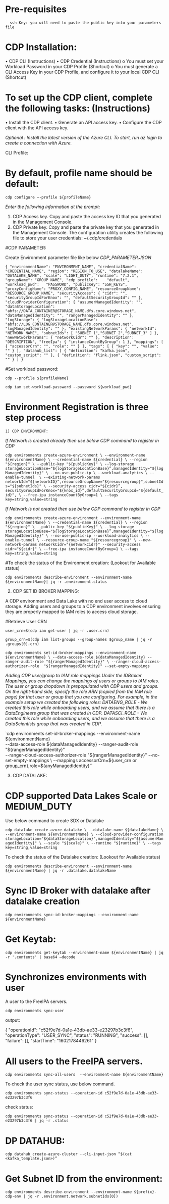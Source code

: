
# Pre-requisites
      ssh Key: you will need to paste the public key into your parameters file
# CDP Installation:
•	CDP CLI (Instructions)
•	CDP Credential (Instructions)
o	You must set your Workload Password in your CDP Profile (Shortcut)
o	You must generate a CLI Access Key in your CDP Profile, and configure it to your local CDP CLI (Shortcut)

# To set up the CDP client, complete the following tasks: (Instructions)
•	Install the CDP client.
•	Generate an API access key.
•	Configure the CDP client with the API access key.

*Optional : Install the latest version of the Azure CLI. To start, run az login to create a connection with Azure.*

CLI Profile:

# By default, profile name should be default:

`cdp configure –-profile ${profileName}`

*Enter the following information at the prompt:*

1.	CDP Access key. Copy and paste the access key ID that you generated in the Management Console.
2.	CDP Private key. Copy and paste the private key that you generated in the Management Console.
The configuration utility creates the following file to store your user credentials: ~/.cdp/credentials

#CDP PARAMETER:

Create Environment parameter file like below *CDP_PARAMETER.JSON*

`{
    "environmentName": "ENVIRONMENT_NAME",
    "credentialName": "CREDENTIAL_NAME",
    "region": "REGION_TO_USE",
    "datalakeName": "DATALAKE_NAME",
    "scale": "LIGHT_DUTY",
    "runtime": "7.2.1",
    "groupName": "GROUP_NAME",
    "cdp_profile":    "default",
    "workload_pwd":   "PASSWORD",
    "publicKey": "SSH_KEYS",
    "proxyConfigName": "PROXY_CONFIG_NAME",
    "resourceGroupName": "RESOURCE_GROUP_NAME",
    "securityAccess": {
        "cidr": "",
        "securityGroupIdForKnox": "",
        "defaultSecurityGroupId": ""
    },
    "cloudProviderConfiguration": {
        "assumerManagedIdentity": "",
        "dataStorageLocation": "abfs://DATA_CONTAINER@STORAGE_NAME.dfs.core.windows.net",
        "dataManagedIdentity": "",
        "rangerManagedIdentity": ""
    },
    "logStorage": {
        "logStorageLocationBase": "abfs://LOG_CONTAINER@STORAGE_NAME.dfs.core.windows.net",
        "logManagedIdentity": ""
    },
    "existingNetworkParams": {
        "networkId": "NETWORK_NAME",
        "subnetIds": [
            "SUBNET_1","SUBNET_2","SUBNET_3"
        ]
    },
    "newNetworkParams": {
        "networkCidr": ""
    },
    "description": "DESCRIPTION",
    "freeIpa": {
        "instanceCountByGroup": 1
    },
    "mappings": [
        {
            "accessorCrn": "",
            "role": ""
        }
    ],
    "tags": [
        {
            "key": "",
            "value": ""
        }
    ],
    "datahub_list": [
            {
                "definition": "kafka.json",
                "custom_script": ""
            },
            {
                "definition": "flink.json",
                "custom_script": ""
            }
        ]
}`

#Set workload password:

`cdp --profile ${profileName}`

`cdp iam set-workload-password --password ${workload_pwd}`


# Environment Registration is three step process
    1) CDP ENVIRONMENT:

*If Network is created already then use below CDP command to register in CDP*

  `cdp environments create-azure-environment \
   --environment-name ${environmentName} \
   --credential-name ${credential} \
   --region "${region}" \
   --public-key "${publicKey}" \
   --log-storage storageLocationBase="${logStorageLocationBase}”,managedIdentity="${logManagedIdentity}" \
   --no-use-public-ip \
   --workload-analytics \
   --enable-tunnel  \
   --existing-network-params networkId="${networkID}”,resourceGroupName="${resourcegroup}",subnetIds="${subnetIds}" \
   --security-access
cidr="${cidr}”, securityGroupIdForKnox="${knox_id}”,defaultSecurityGroupId="${default_id}", \
   --free-ipa instanceCountByGroup=1 \
   --tags key=string,value=string`

*If Network is not created then use below CDP command to register in CDP*

  `cdp environments create-azure-environment
  --environment-name ${environmentName} \
  --credential-name ${credential} \
  --region "${region}" \
  --public-key "${publicKey}" \
  --log-storage storageLocationBase="${logStorageLocationBase}”,managedIdentity="${logManagedIdentity}" \
  --no-use-public-ip
  --workload-analytics \
  --enable-tunnel \
  --resource-group-name "${resourcegroup}" \
  --new-network-params networkCidr="{networkCidr}"
  --security-access cidr="${cidr}" \
  --free-ipa instanceCountByGroup=1 \
  --tags key=string,value=string`


#To check the status of the Environment creation: (Lookout for Available status)

`cdp environments describe-environment --environment-name ${environmentName}| jq -r .environment.status`



  2) CDP SET ID BROKER MAPPING:

  A CDP environment and Data Lake with no end user access to cloud storage. Adding users and groups to a CDP environment involves ensuring they are properly mapped to IAM roles to access cloud storage.

#Retrieve User CRN

`user_crn=$(cdp iam get-user | jq -r .user.crn)`

`group_crn=$(cdp iam list-groups --group-names $group_name | jq -r .groups[0].crn)`


  `cdp environments set-id-broker-mappings --environment-name ${environmentName} \
  --data-access-role ${dataManagedIdentity} --ranger-audit-role "${rangerManagedIdentity}" \
  --ranger-cloud-access-authorizer-role  "${rangerManagedIdentity}" --set-empty-mappings`

*Adding CDP user/group to IAM role mappings
Under the IDBroker Mappings, you can change the mappings of users or groups to IAM roles. The user or group dropdown is prepopulated with CDP users and groups. On the right-hand side, specify the role ARN (copied from the IAM role page) for that user or group that you are configuring.
For example, in the example setup we created the following roles:
DATAENG_ROLE - We created this role while onboarding users, and we assume that there is a DataEngineers group that was created in CDP.
DATASCI_ROLE - We created this role while onboarding users, and we assume that there is a DataScientists group that was created in CDP.*

  `cdp environments set-id-broker-mappings --environment-name ${environmentName} \
  --data-access-role ${dataManagedIdentity} --ranger-audit-role "${rangerManagedIdentity}" \
  --ranger-cloud-access-authorizer-role  "${rangerManagedIdentity}" --no-set-empty-mappings \
  --mappings accessorCrn=${user_crn or group_crn},role=${anyManagedIdentity}``


 3) CDP DATALAKE:

# CDP supported Data Lakes Scale or MEDIUM_DUTY

Use below command to create SDX or Datalake

`cdp datalake create-azure-datalake \
--datalake-name ${datalakeName} \
--environment-name ${environmentName} \
--cloud-provider-configuration
storageLocation="${dataStorageLocation}",managedIdentity="${assumerManagedIdentity}" \
--scale "${scale}" \
--runtime "${runtime}" \
--tags key=string,value=string`

To check the status of the Datalake creation: (Lookout for Available status)

`cdp environments describe-environment --environment-name ${environmentName} | jq -r .datalake.datalakeName`

# Sync ID Broker with datalake after datalake creation

`cdp environments sync-id-broker-mappings --environment-name ${environmentName}`

# Get Keytab:

`cdp environments get-keytab --environment-name ${environmentName} | jq -r '.contents' | base64 –decode`

# Synchronizes environments with user

A user to the FreeIPA servers.

`cdp environments sync-user`

output:

{
  "operationId": "c52f9e7d-0a1e-43db-ae33-e23297b3c3f6",
  "operationType": "USER_SYNC",
  "status": "RUNNING",
  "success": [],
  "failure": [],
  "startTime": "1602178446261"
}

# All users to the FreeIPA servers.

`cdp environments sync-all-users  --environment-name ${environmentName}`


To check the user sync status, use below command.

`cdp environments sync-status --operation-id c52f9e7d-0a1e-43db-ae33-e23297b3c3f6`

check status:

`cdp environments sync-status --operation-id c52f9e7d-0a1e-43db-ae33-e23297b3c3f6 | jq -r .status`


# DP DATAHUB:

`cdp datahub create-azure-cluster --cli-input-json “$(cat <kafka_template.json>)”`


# Get Subnet ID from the environment:


`cdp environments describe-environment --environment-name ${prefix}-cdp-env | jq -r .environment.network.subnetIds[0])`
